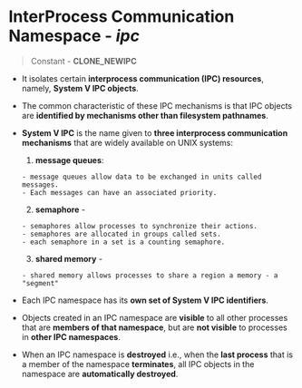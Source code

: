 # InterProcess Communication Namespace - _ipc_

> Constant - **CLONE_NEWIPC**

- It isolates certain **interprocess communication (IPC) resources**, namely, **System V IPC objects**.
- The common characteristic of these IPC mechanisms is that IPC objects are **identified by mechanisms other than filesystem pathnames**.

- **System V IPC** is the name given to **three interprocess communication mechanisms** that are widely available on UNIX systems:

  1. **message queues**:

    ```
    - message queues allow data to be exchanged in units called messages.
    - Each messages can have an associated priority.
    ```

  2. **semaphore** -

    ```
    - semaphores allow processes to synchronize their actions.
    - semaphores are allocated in groups called sets.
    - each semaphore in a set is a counting semaphore.
    ```

  3. **shared memory** -

    ```
    - shared memory allows processes to share a region a memory - a "segment"
    ```

- Each IPC namespace has its **own set of System V IPC identifiers**.

- Objects created in an IPC namespace are **visible** to all other processes that are **members of that namespace**, but are **not visible** to processes in **other IPC namespaces**.

- When an IPC namespace is **destroyed** i.e., when the **last process** that is a member of the namespace **terminates**, all IPC objects in the namespace are **automatically destroyed**.
